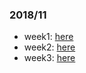 
### 2018/11
- week1: [here](./2018-11-week1)
- week2: [here](./2018-11-week2)
- week3: [here](./2018-11-week3)
